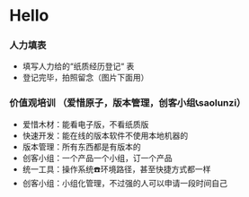 # Hello
### 人力填表
* 填写人力给的“纸质经历登记“ 表
* 登记完毕，拍照留念（图片下面用）


### 价值观培训 （爱惜原子，版本管理，创客小组📞saolunzi）
 
* 爱惜木材：能看电子版，不看纸质版
* 快速开发：能在线的版本软件不使用本地机器的
* 版本管理：所有东西都是有版本的
* 创客小组：一个产品一个小组，订一个产品
* 统一工具：操作系统☎️环境路径，甚至快捷方式都一样
* 创客小组：小组化管理，不过强的人可以申请一段时间自己
